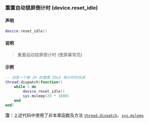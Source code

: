 ### 重置自动锁屏倒计时 (**device\.reset\_idle**)


#### 声明
```lua
device.reset_idle()
```


#### 说明
> 重置自动锁屏倒计时 (使屏幕常亮)   


#### 示例  
```lua
-- 派发一个每 29 秒重置 IDLE 倒计时的任务
thread.dispatch(function()
    while 1 do
        device.reset_idle()
        sys.msleep(29 * 1000)
    end
end)
```
**注**：上述代码中使用了非本章函数及方法 [`thread.dispatch`](/Handbook/thread/thread.dispatch.md)、[`sys.msleep`](/Handbook/sys/sys.msleep.md)

